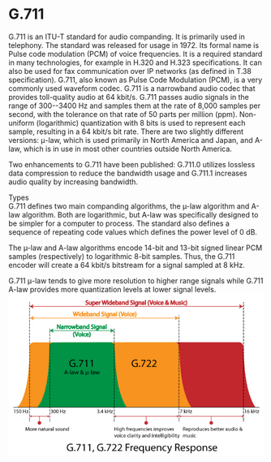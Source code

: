 # G.711


G.711 is an ITU-T standard for audio companding. It is primarily used in
telephony. The standard was released for usage in 1972. Its formal name
is Pulse code modulation (PCM) of voice frequencies. It is a required
standard in many technologies, for example in H.320 and H.323
specifications. It can also be used for fax communication over IP
networks (as defined in T.38 specification). G.711, also known as Pulse
Code Modulation (PCM), is a very commonly used waveform codec. G.711 is
a narrowband audio codec that provides toll-quality audio at 64 kbit/s.
G.711 passes audio signals in the range of 300--3400 Hz and samples them
at the rate of 8,000 samples per second, with the tolerance on that rate
of 50 parts per million (ppm). Non-uniform (logarithmic) quantization
with 8 bits is used to represent each sample, resulting in a 64 kbit/s
bit rate. There are two slightly different versions: μ-law, which is
used primarily in North America and Japan, and A-law, which is in use in
most other countries outside North America.

Two enhancements to G.711 have been published: G.711.0 utilizes lossless
data compression to reduce the bandwidth usage and G.711.1 increases
audio quality by increasing bandwidth.

Types\
G.711 defines two main companding algorithms, the µ-law algorithm and
A-law algorithm. Both are logarithmic, but A-law was specifically
designed to be simpler for a computer to process. The standard also
defines a sequence of repeating code values which defines the power
level of 0 dB.

The µ-law and A-law algorithms encode 14-bit and 13-bit signed linear
PCM samples (respectively) to logarithmic 8-bit samples. Thus, the G.711
encoder will create a 64 kbit/s bitstream for a signal sampled at 8 kHz.

G.711 μ-law tends to give more resolution to higher range signals while
G.711 A-law provides more quantization levels at lower signal levels.\
![](./images/15008219.png?width=480)

